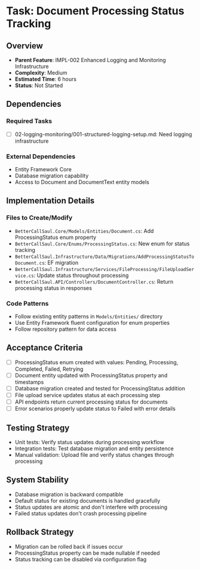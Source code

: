 # Task: Document Processing Status Tracking

## Overview
- **Parent Feature**: IMPL-002 Enhanced Logging and Monitoring Infrastructure
- **Complexity**: Medium
- **Estimated Time**: 6 hours
- **Status**: Not Started

## Dependencies
### Required Tasks
- [ ] 02-logging-monitoring/001-structured-logging-setup.md: Need logging infrastructure

### External Dependencies
- Entity Framework Core
- Database migration capability
- Access to Document and DocumentText entity models

## Implementation Details
### Files to Create/Modify
- `BetterCallSaul.Core/Models/Entities/Document.cs`: Add ProcessingStatus enum property
- `BetterCallSaul.Core/Enums/ProcessingStatus.cs`: New enum for status tracking
- `BetterCallSaul.Infrastructure/Data/Migrations/AddProcessingStatusToDocument.cs`: EF migration
- `BetterCallSaul.Infrastructure/Services/FileProcessing/FileUploadService.cs`: Update status throughout processing
- `BetterCallSaul.API/Controllers/DocumentController.cs`: Return processing status in responses

### Code Patterns
- Follow existing entity patterns in `Models/Entities/` directory
- Use Entity Framework fluent configuration for enum properties
- Follow repository pattern for data access

## Acceptance Criteria
- [ ] ProcessingStatus enum created with values: Pending, Processing, Completed, Failed, Retrying
- [ ] Document entity updated with ProcessingStatus property and timestamps
- [ ] Database migration created and tested for ProcessingStatus addition
- [ ] File upload service updates status at each processing step
- [ ] API endpoints return current processing status for documents
- [ ] Error scenarios properly update status to Failed with error details

## Testing Strategy
- Unit tests: Verify status updates during processing workflow
- Integration tests: Test database migration and entity persistence
- Manual validation: Upload file and verify status changes through processing

## System Stability
- Database migration is backward compatible
- Default status for existing documents is handled gracefully
- Status updates are atomic and don't interfere with processing
- Failed status updates don't crash processing pipeline

## Rollback Strategy
- Migration can be rolled back if issues occur
- ProcessingStatus property can be made nullable if needed
- Status tracking can be disabled via configuration flag
